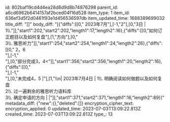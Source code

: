 id: 802baf19cd4d4ea28d8d9d8b74876298
parent_id: a6cd6962b6414157af2bced04f16d528
item_type: 1
item_id: 636ef3d5f2d0461f93e1d456536597db
item_updated_time: 1688389699032
title_diff: "[]"
body_diff: "[{\"diffs\":[[0,\" 2023年7月\"],[-1,\"2\"],[0,\"3日 | 1\\\\.\"]],\"start1\":202,\"start2\":202,\"length1\":17,\"length2\":16},{\"diffs\":[[0,\"如何订正题目以及如何复盘\"],[1,\"方向\"],[0,\"<br>3\\\\. 雅思听力\"]],\"start1\":254,\"start2\":254,\"length1\":24,\"length2\":26},{\"diffs\":[[0,\" 2，6<br>\"],[-1,\"<br>\"],[0,\"部分完成3，4<\"]],\"start1\":356,\"start2\":356,\"length1\":20,\"length2\":16},{\"diffs\":[[0,\"<br>\"],[-1,\"<br>\"],[0,\"未完成4，5 |\"],[1,\"\\\n| 2023年7月4日 | 1\\\\. 明确阅读如何做题以及如何复盘<br>2\\\\. 过一遍剩余的雅思听力语料库<br>3\\\\. 确定申请的方向 |     |\"]],\"start1\":371,\"start2\":371,\"length1\":16,\"length2\":89}]"
metadata_diff: {"new":{},"deleted":[]}
encryption_cipher_text: 
encryption_applied: 0
updated_time: 2023-07-03T13:09:22.813Z
created_time: 2023-07-03T13:09:22.813Z
type_: 13